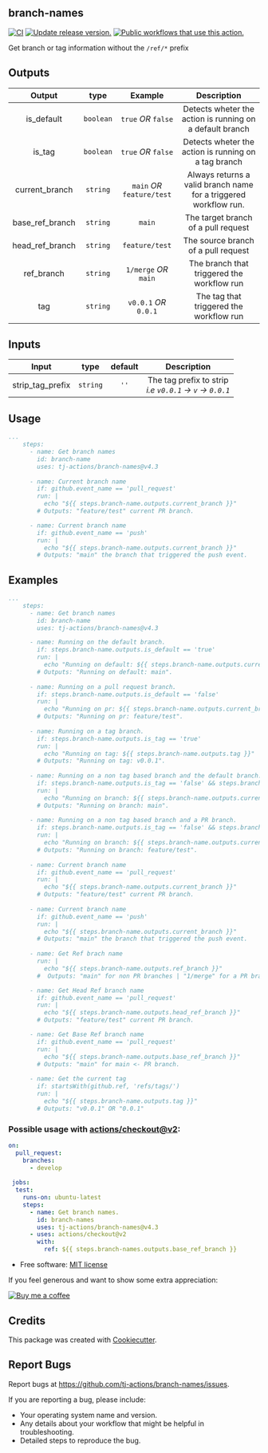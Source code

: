 ## branch-names

[![CI](https://github.com/tj-actions/branch-names/workflows/CI/badge.svg)](https://github.com/tj-actions/branch-names/actions?query=workflow%3ACI) [![Update release version.](https://github.com/tj-actions/branch-names/actions/workflows/sync-release-version.yml/badge.svg)](https://github.com/tj-actions/branch-names/actions/workflows/sync-release-version.yml) <a href="https://github.com/search?q=tj-actions+branch-names+path%3A.github%2Fworkflows+language%3AYAML&type=code" target="_blank" title="Public workflows that use this action."><img src="https://img.shields.io/endpoint?url=https%3A%2F%2Fapi-tj-actions.vercel.app%2Fapi%2Fgithub-actions%2Fused-by%3Faction%3Dtj-actions%2Fbranch-names%26badge%3Dtrue" alt="Public workflows that use this action."></a>

Get branch or tag information without the `/ref/*` prefix

## Outputs

|   Output             |    type      |  Example                    |  Description                                                      |
|:--------------------:|:------------:|:---------------------------:|:-----------------------------------------------------------------:|
|  is_default          |  `boolean`   |  `true` *OR* `false`        |  Detects wheter the action is running on a default branch         |
|  is_tag              |  `boolean`   |  `true` *OR* `false`        |  Detects wheter the action is running on a tag branch             |
|  current_branch      |  `string`    |  `main` *OR* `feature/test` |  Always returns a valid branch name for a triggered workflow run. |
|  base_ref_branch     |  `string`    |  `main`                     |  The target branch of a pull request                              |
|  head_ref_branch     |  `string`    |  `feature/test`             |  The source branch of a pull request                              |
|  ref_branch          |  `string`    |  `1/merge` *OR* `main`      |  The branch that triggered the workflow run                       |
|  tag                 |  `string`    |  `v0.0.1` *OR* `0.0.1`      |  The tag that triggered the workflow run                          |

## Inputs

| Input             |   type    |  default | Description             |
|:-----------------:|:---------:|:--------:|:-----------------------:|
| strip_tag_prefix  |  `string` |    `''`  | The tag prefix to strip <br> *i.e `v0.0.1` -> `v` -> `0.0.1`*  |

## Usage

```yaml
...
    steps:
      - name: Get branch names
        id: branch-name
        uses: tj-actions/branch-names@v4.3
      
      - name: Current branch name
        if: github.event_name == 'pull_request'
        run: |
          echo "${{ steps.branch-name.outputs.current_branch }}"
        # Outputs: "feature/test" current PR branch.

      - name: Current branch name
        if: github.event_name == 'push'
        run: |
          echo "${{ steps.branch-name.outputs.current_branch }}"
        # Outputs: "main" the branch that triggered the push event.
```

## Examples

```yaml
...
    steps:
      - name: Get branch names
        id: branch-name
        uses: tj-actions/branch-names@v4.3

      - name: Running on the default branch.
        if: steps.branch-name.outputs.is_default == 'true'
        run: |
          echo "Running on default: ${{ steps.branch-name.outputs.current_branch }}"
        # Outputs: "Running on default: main".
      
      - name: Running on a pull request branch.
        if: steps.branch-name.outputs.is_default == 'false'
        run: |
          echo "Running on pr: ${{ steps.branch-name.outputs.current_branch }}"
        # Outputs: "Running on pr: feature/test".
     
      - name: Running on a tag branch.
        if: steps.branch-name.outputs.is_tag == 'true'
        run: |
          echo "Running on tag: ${{ steps.branch-name.outputs.tag }}"
        # Outputs: "Running on tag: v0.0.1".
      
      - name: Running on a non tag based branch and the default branch.
        if: steps.branch-name.outputs.is_tag == 'false' && steps.branch-name.outputs.is_default == 'true'
        run: |
          echo "Running on branch: ${{ steps.branch-name.outputs.current_branch }}"
        # Outputs: "Running on branch: main".
        
      - name: Running on a non tag based branch and a PR branch.
        if: steps.branch-name.outputs.is_tag == 'false' && steps.branch-name.outputs.is_default == 'false'
        run: |
          echo "Running on branch: ${{ steps.branch-name.outputs.current_branch }}"
        # Outputs: "Running on branch: feature/test".
      
      - name: Current branch name
        if: github.event_name == 'pull_request'
        run: |
          echo "${{ steps.branch-name.outputs.current_branch }}"
        # Outputs: "feature/test" current PR branch.
      
      - name: Current branch name
        if: github.event_name == 'push'
        run: |
          echo "${{ steps.branch-name.outputs.current_branch }}"
        # Outputs: "main" the branch that triggered the push event.
      
      - name: Get Ref brach name
        run: |
          echo "${{ steps.branch-name.outputs.ref_branch }}"
        #  Outputs: "main" for non PR branches | "1/merge" for a PR branch

      - name: Get Head Ref branch name
        if: github.event_name == 'pull_request'
        run: |
          echo "${{ steps.branch-name.outputs.head_ref_branch }}"
        # Outputs: "feature/test" current PR branch.

      - name: Get Base Ref branch name
        if: github.event_name == 'pull_request'
        run: |
          echo "${{ steps.branch-name.outputs.base_ref_branch }}"
        # Outputs: "main" for main <- PR branch.
        
      - name: Get the current tag
        if: startsWith(github.ref, 'refs/tags/')
        run: |
          echo "${{ steps.branch-name.outputs.tag }}"
        # Outputs: "v0.0.1" OR "0.0.1"
```

### Possible usage with [actions/checkout@v2](https://github.com/actions/checkout):

```yaml
on:
  pull_request:
    branches:
      - develop
    
 jobs:
  test:
    runs-on: ubuntu-latest
    steps:
      - name: Get branch names.
        id: branch-names
        uses: tj-actions/branch-names@v4.3
      - uses: actions/checkout@v2
        with:
          ref: ${{ steps.branch-names.outputs.base_ref_branch }}
```

*   Free software: [MIT license](LICENSE)

If you feel generous and want to show some extra appreciation:

[![Buy me a coffee][buymeacoffee-shield]][buymeacoffee]

[buymeacoffee]: https://www.buymeacoffee.com/jackton1

[buymeacoffee-shield]: https://www.buymeacoffee.com/assets/img/custom_images/orange_img.png

## Credits

This package was created with [Cookiecutter](https://github.com/cookiecutter/cookiecutter).

## Report Bugs

Report bugs at https://github.com/tj-actions/branch-names/issues.

If you are reporting a bug, please include:

*   Your operating system name and version.
*   Any details about your workflow that might be helpful in troubleshooting.
*   Detailed steps to reproduce the bug.
